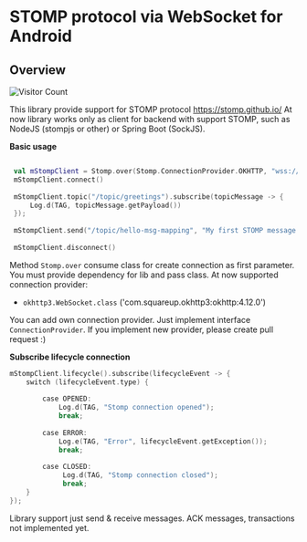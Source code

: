 # STOMP protocol via WebSocket for Android

## Overview

![Visitor Count](https://profile-counter.glitch.me/Duna/count.svg)

This library provide support for STOMP protocol https://stomp.github.io/
At now library works only as client for backend with support STOMP, such as
NodeJS (stompjs or other) or Spring Boot (SockJS).

**Basic usage**
``` kotlin

 val mStompClient = Stomp.over(Stomp.ConnectionProvider.OKHTTP, "wss://10.10.2.1:8080/websocket")
 mStompClient.connect()
  
 mStompClient.topic("/topic/greetings").subscribe(topicMessage -> {
     Log.d(TAG, topicMessage.getPayload())
 });
  
 mStompClient.send("/topic/hello-msg-mapping", "My first STOMP message!").subscribe()
 
 mStompClient.disconnect()

```

Method `Stomp.over` consume class for create connection as first parameter.
You must provide dependency for lib and pass class.
At now supported connection provider:
- `okhttp3.WebSocket.class` ('com.squareup.okhttp3:okhttp:4.12.0')

You can add own connection provider. Just implement interface `ConnectionProvider`.
If you implement new provider, please create pull request :)

**Subscribe lifecycle connection**
``` kotlin
mStompClient.lifecycle().subscribe(lifecycleEvent -> {
    switch (lifecycleEvent.type) {
    
        case OPENED:
            Log.d(TAG, "Stomp connection opened");
            break;
            
        case ERROR:
            Log.e(TAG, "Error", lifecycleEvent.getException());
            break;
            
        case CLOSED:
             Log.d(TAG, "Stomp connection closed");
             break;
    }
});
```

Library support just send & receive messages. ACK messages, transactions not implemented yet.
